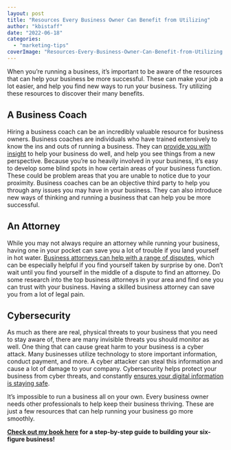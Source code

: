 ```yaml
---
layout: post
title: "Resources Every Business Owner Can Benefit from Utilizing"
author: "kbistaff"
date: "2022-06-18"
categories: 
  - "marketing-tips"
coverImage: "Resources-Every-Business-Owner-Can-Benefit-from-Utilizing.jpg"
---
```


When you’re running a business, it’s important to be aware of the resources that can help your business be more successful. These can make your job a lot easier, and help you find new ways to run your business. Try utilizing these resources to discover their many benefits.

## **A Business Coach**

Hiring a business coach can be an incredibly valuable resource for business owners. Business coaches are individuals who have trained extensively to know the ins and outs of running a business. They can [provide you with insight](https://fullfocus.co/5-reasons-you-need-a-business-coach/) to help your business do well, and help you see things from a new perspective. Because you’re so heavily involved in your business, it’s easy to develop some blind spots in how certain areas of your business function. These could be problem areas that you are unable to notice due to your proximity. Business coaches can be an objective third party to help you through any issues you may have in your business. They can also introduce new ways of thinking and running a business that can help you be more successful.

## **An Attorney**

While you may not always require an attorney while running your business, having one in your pocket can save you a lot of trouble if you land yourself in hot water. [Business attorneys can help with a range of disputes](https://www.cylgpc.com/business-litigation/), which can be especially helpful if you find yourself taken by surprise by one. Don’t wait until you find yourself in the middle of a dispute to find an attorney. Do some research into the top business attorneys in your area and find one you can trust with your business. Having a skilled business attorney can save you from a lot of legal pain.

## **Cybersecurity**

As much as there are real, physical threats to your business that you need to stay aware of, there are many invisible threats you should monitor as well. One thing that can cause great harm to your business is a cyber attack. Many businesses utilize technology to store important information, conduct payment, and more. A cyber attacker can steal this information and cause a lot of damage to your company. Cybersecurity helps protect your business from cyber threats, and constantly [ensures your digital information is staying safe](https://www.cm-alliance.com/cybersecurity-blog/5-benefits-of-investing-in-cyber-security-it-in-2021).

It’s impossible to run a business all on your own. Every business owner needs other professionals to help keep their business thriving. These are just a few resources that can help running your business go more smoothly. 

**[Check out my book here](https://ebook.katebagoy.com/lto) for a step-by-step guide to building your six-figure business!**
